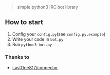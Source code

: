 
> simple python3 IRC bot library

## How to start
1. Config your `config.py`(see `config.py.example`)
1. Write your code in `bot.py`
1. Run `python3 bot.py`

### Thanks to
- [LastOne817/connector](https://github.com/LastOne817/connector.git)
